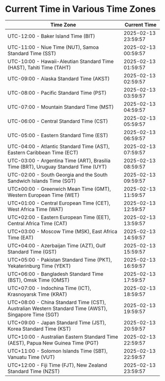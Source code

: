 # Current Time in Various Time Zones

| Time Zone | Current Time |
|-----------|--------------|
| UTC-12:00 - Baker Island Time (BIT) | 2025-02-13 23:59:57 |
| UTC-11:00 - Niue Time (NUT), Samoa Standard Time (SST) | 2025-02-13 00:59:57 |
| UTC-10:00 - Hawaii-Aleutian Standard Time (HAST), Tahiti Time (TAHT) | 2025-02-13 01:59:57 |
| UTC-09:00 - Alaska Standard Time (AKST) | 2025-02-13 02:59:57 |
| UTC-08:00 - Pacific Standard Time (PST) | 2025-02-13 03:59:57 |
| UTC-07:00 - Mountain Standard Time (MST) | 2025-02-13 04:59:57 |
| UTC-06:00 - Central Standard Time (CST) | 2025-02-13 05:59:57 |
| UTC-05:00 - Eastern Standard Time (EST) | 2025-02-13 06:59:57 |
| UTC-04:00 - Atlantic Standard Time (AST), Eastern Caribbean Time (ECT) | 2025-02-13 07:59:57 |
| UTC-03:00 - Argentina Time (ART), Brasília Time (BRT), Uruguay Standard Time (UYT) | 2025-02-13 08:59:57 |
| UTC-02:00 - South Georgia and the South Sandwich Islands Time (SGT) | 2025-02-13 09:59:57 |
| UTC±00:00 - Greenwich Mean Time (GMT), Western European Time (WET) | 2025-02-13 11:59:57 |
| UTC+01:00 - Central European Time (CET), West Africa Time (WAT) | 2025-02-13 12:59:57 |
| UTC+02:00 - Eastern European Time (EET), Central Africa Time (CAT) | 2025-02-13 13:59:57 |
| UTC+03:00 - Moscow Time (MSK), East Africa Time (EAT) | 2025-02-13 14:59:57 |
| UTC+04:00 - Azerbaijan Time (AZT), Gulf Standard Time (GST) | 2025-02-13 15:59:57 |
| UTC+05:00 - Pakistan Standard Time (PKT), Yekaterinburg Time (YEKT) | 2025-02-13 16:59:57 |
| UTC+06:00 - Bangladesh Standard Time (BST), Omsk Time (OMST) | 2025-02-13 17:59:57 |
| UTC+07:00 - Indochina Time (ICT), Krasnoyarsk Time (KRAT) | 2025-02-13 18:59:57 |
| UTC+08:00 - China Standard Time (CST), Australian Western Standard Time (AWST), Singapore Time (SGT) | 2025-02-13 19:59:57 |
| UTC+09:00 - Japan Standard Time (JST), Korea Standard Time (KST) | 2025-02-13 20:59:57 |
| UTC+10:00 - Australian Eastern Standard Time (AEST), Papua New Guinea Time (PGT) | 2025-02-13 22:59:57 |
| UTC+11:00 - Solomon Islands Time (SBT), Vanuatu Time (VUT) | 2025-02-13 22:59:57 |
| UTC+12:00 - Fiji Time (FJT), New Zealand Standard Time (NZST) | 2025-02-13 23:59:57 |
